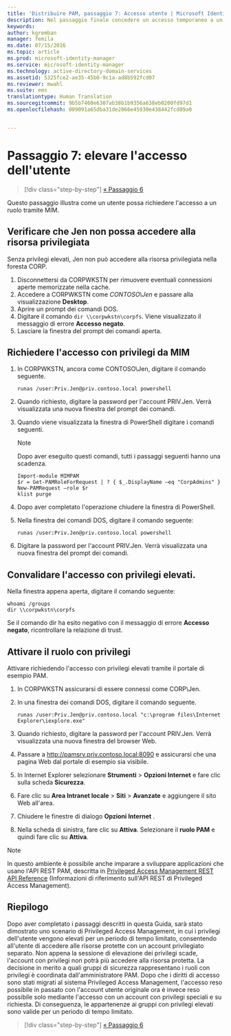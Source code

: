 ```yaml
---
title: 'Distribuire PAM, passaggio 7: Accesso utente | Microsoft Identity Manager'
description: Nel passaggio finale concedere un accesso temporaneo a un utente con privilegi per dimostrare la riuscita della distribuzione di Privileged Access Management.
keywords: 
author: kgremban
manager: femila
ms.date: 07/15/2016
ms.topic: article
ms.prod: microsoft-identity-manager
ms.service: microsoft-identity-manager
ms.technology: active-directory-domain-services
ms.assetid: 5325fce2-ae35-45b0-9c1a-ad8b592fcd07
ms.reviewer: mwahl
ms.suite: ems
translationtype: Human Translation
ms.sourcegitcommit: 9b5b7460e6307ab38b1b9356a638eb0200fd97d1
ms.openlocfilehash: 009091a65dba31de2066e45930e438442fcd89a0


---
```


# Passaggio 7: elevare l'accesso dell'utente

>[!div class="step-by-step"]
[« Passaggio 6 ](step-6-transition-group-to-pam.md)


Questo passaggio illustra come un utente possa richiedere l'accesso a un ruolo tramite MIM.

## Verificare che Jen non possa accedere alla risorsa privilegiata
Senza privilegi elevati, Jen non può accedere alla risorsa privilegiata nella foresta CORP.

1. Disconnettersi da CORPWKSTN per rimuovere eventuali connessioni aperte memorizzate nella cache.
2. Accedere a CORPWKSTN come *CONTOSO\Jen* e passare alla visualizzazione **Desktop**.
3. Aprire un prompt dei comandi DOS.
4. Digitare il comando `dir \\corpwkstn\corpfs`. Viene visualizzato il messaggio di errore **Accesso negato**.
5. Lasciare la finestra del prompt dei comandi aperta.

## Richiedere l'accesso con privilegi da MIM
1. In CORPWKSTN, ancora come CONTOSO\Jen, digitare il comando seguente.

    ```
    runas /user:Priv.Jen@priv.contoso.local powershell
    ```

2. Quando richiesto, digitare la password per l'account PRIV.Jen. Verrà visualizzata una nuova finestra del prompt dei comandi.
3. Quando viene visualizzata la finestra di PowerShell digitare i comandi seguenti.

    > [!NOTE]
    > Dopo aver eseguito questi comandi, tutti i passaggi seguenti hanno una scadenza.

    ```
    Import-module MIMPAM
    $r = Get-PAMRoleForRequest | ? { $_.DisplayName –eq "CorpAdmins" }
    New-PAMRequest –role $r
    klist purge
    ```

4. Dopo aver completato l'operazione chiudere la finestra di PowerShell.
5. Nella finestra dei comandi DOS, digitare il comando seguente:

    ```
    runas /user:Priv.Jen@priv.contoso.local powershell
    ```

6. Digitare la password per l'account PRIV.Jen. Verrà visualizzata una nuova finestra del prompt dei comandi.

## Convalidare l'accesso con privilegi elevati.
Nella finestra appena aperta, digitare il comando seguente:

```
whoami /groups
dir \\corpwkstn\corpfs
```

Se il comando dir ha esito negativo con il messaggio di errore **Accesso negato**, ricontrollare la relazione di trust.

## Attivare il ruolo con privilegi
Attivare richiedendo l'accesso con privilegi elevati tramite il portale di esempio PAM.

1. In CORPWKSTN assicurarsi di essere connessi come CORP\Jen.
2. In una finestra dei comandi DOS, digitare il comando seguente.

    ```
    runas /user:Priv.Jen@priv.contoso.local "c:\program files\Internet Explorer\iexplore.exe"
    ```

3. Quando richiesto, digitare la password per l'account PRIV.Jen. Verrà visualizzata una nuova finestra del browser Web.
4. Passare a http://pamsrv.priv.contoso.local:8090 e assicurarsi che una pagina Web dal portale di esempio sia visibile.
5. In Internet Explorer selezionare **Strumenti** > **Opzioni Internet** e fare clic sulla scheda **Sicurezza**.
6. Fare clic su **Area Intranet locale** > **Siti** > **Avanzate** e aggiungere il sito Web all'area.
7. Chiudere le finestre di dialogo **Opzioni Internet** .
8. Nella scheda di sinistra, fare clic su **Attiva**. Selezionare il **ruolo PAM** e quindi fare clic su **Attiva**.

> [!Note]
> In questo ambiente è possibile anche imparare a sviluppare applicazioni che usano l'API REST PAM, descritta in [Privileged Access Management REST API Reference](/microsoft-identity-manager/reference/privileged-access-management-rest-api-reference) (Informazioni di riferimento sull'API REST di Privileged Access Management).

## Riepilogo
Dopo aver completato i passaggi descritti in questa Guida, sarà stato dimostrato uno scenario di Privileged Access Management, in cui i privilegi dell'utente vengono elevati per un periodo di tempo limitato, consentendo all'utente di accedere alle risorse protette con un account privilegiato separato. Non appena la sessione di elevazione dei privilegi scade, l'account con privilegi non potrà più accedere alla risorsa protetta. La decisione in merito a quali gruppi di sicurezza rappresentano i ruoli con privilegi è coordinata dall'amministratore PAM. Dopo che i diritti di accesso sono stati migrati al sistema Privileged Access Management, l'accesso reso possibile in passato con l'account utente originale ora è invece reso possibile solo mediante l'accesso con un account con privilegi speciali e su richiesta. Di conseguenza, le appartenenze ai gruppi con privilegi elevati sono valide per un periodo di tempo limitato.

>[!div class="step-by-step"]
[« Passaggio 6 ](step-6-transition-group-to-pam.md)



<!--HONumber=Jul16_HO4-->


